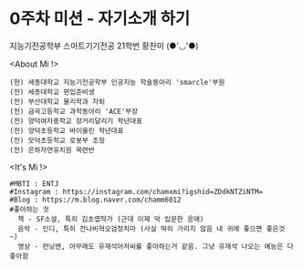 # 0주차 미션 - 자기소개 하기

지능기전공학부 스마트기기전공 21학번 황찬미 (●'◡'●)


<About Mi !>

    (현) 세종대학교 지능기전공학부 인공지능 학술동아리 'smarcle'부원
    (전) 세종대학교 편입준비생
    (전) 부산대학교 물리학과 자퇴
    (전) 금곡고등학교 과학동아리 'ACE'부장
    (전) 양덕여자중학교 장거리달리기 학년대표
    (전) 양덕초등학교 바이올린 학년대표
    (전) 모덕초등학교 로봇부 조장
    (전) 은하자연유치원 목련반
  

<It's Mi !>

    #MBTI : ENTJ
    #Instagram : https://instagram.com/chamxmi?igshid=ZDdkNTZiNTM=
    #Blog : https://m.blog.naver.com/chamm6012
    #좋아하는 것 
      책 - SF소설, 특히 김초엽작가 (근데 이제 막 입문한 응애)
      음악 - 인디, 특히 잔나비혁오검정치마 (사실 딱히 가리지 않음 내 귀에 좋으면 좋은것 ~)
      영상 - 런닝맨, 아무래도 유재석아저씨를 좋아하는거 같음. 그냥 유재석 나오는 예능은 다 좋아함
    
